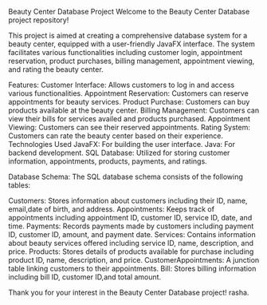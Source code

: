 Beauty Center Database Project
Welcome to the Beauty Center Database project repository!

This project is aimed at creating a comprehensive database system for a beauty center, equipped with a user-friendly JavaFX interface. The system facilitates various functionalities including customer login, appointment reservation, product purchases, billing management, appointment viewing, and rating the beauty center.

Features:
Customer Interface: Allows customers to log in and access various functionalities.
Appointment Reservation: Customers can reserve appointments for beauty services.
Product Purchase: Customers can buy products available at the beauty center.
Billing Management: Customers can view their bills for services availed and products purchased.
Appointment Viewing: Customers can see their reserved appointments.
Rating System: Customers can rate the beauty center based on their experience.
Technologies Used
JavaFX: For building the user interface.
Java: For backend development.
SQL Database: Utilized for storing customer information, appointments, products, payments, and ratings.

Database Schema:
The SQL database schema consists of the following tables:

Customers: Stores information about customers including their ID, name, email,date of birth, and address.
Appointments: Keeps track of appointments including appointment ID, customer ID, service ID, date, and time.
Payments: Records payments made by customers including payment ID, customer ID, amount, and payment date.
Services: Contains information about beauty services offered including service ID, name, description, and price.
Products: Stores details of products available for purchase including product ID, name, description, and price.
CustomerAppointments: A junction table linking customers to their appointments.
Bill: Stores billing information including bill ID, customer ID,and total amount.

Thank you for your interest in the Beauty Center Database project!
rasha.
